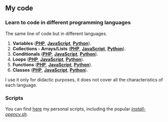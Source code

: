 ## My code



### Learn to code in different programming languages

The same line of code but in different languages.

1. **Variables** (**[PHP](https://github.com/milq/code/blob/master/learn/01/01.php)**, **[JavaScript](https://github.com/milq/code/blob/master/learn/01/01.js)**, **[Python](https://github.com/milq/code/blob/master/learn/01/01.py)**).
2. **Collections - Arrays/Lists** (**[PHP](https://github.com/milq/code/blob/master/learn/02/02.php)**, **[JavaScript](https://github.com/milq/code/blob/master/learn/02/02.js)**, **[Python](https://github.com/milq/code/blob/master/learn/02/02.py)**).
3. **Conditionals** (**[PHP](https://github.com/milq/code/blob/master/learn/03/03.php)**, **[JavaScript](https://github.com/milq/code/blob/master/learn/03/03.js)**, **[Python](https://github.com/milq/code/blob/master/learn/03/03.py)**).
4. **Loops** (**[PHP](https://github.com/milq/code/blob/master/learn/04/04.php)**, **[JavaScript](https://github.com/milq/code/blob/master/learn/04/04.js)**, **[Python](https://github.com/milq/code/blob/master/learn/04/04.py)**).
5. **Functions** (**[PHP](https://github.com/milq/code/blob/master/learn/05/05.php)**, **[JavaScript](https://github.com/milq/code/blob/master/learn/05/05.js)**, **[Python](https://github.com/milq/code/blob/master/learn/05/05.py)**).
6. **Classes** (**[PHP](https://github.com/milq/code/blob/master/learn/06/06.php)**, **[JavaScript](https://github.com/milq/code/blob/master/learn/06/06.js)**, **[Python](https://github.com/milq/code/blob/master/learn/06/06.py)**).

I use it only for didactic purposes, it does not cover all the characteristics of each language.

### Scripts

You can find [here](scripts) my personal scripts, including the popular [_install-opencv.sh_](scripts/bash/install-opencv.sh).
